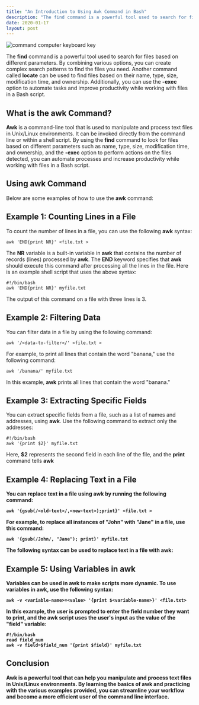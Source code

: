 ```yaml
---
title: "An Introduction to Using Awk Command in Bash"
description: "The find command is a powerful tool used to search for files based on different parameters. By combining various options, you can create complex search patterns to find the files you need. Another command called locate can be used to find files based on their name, type, size, modification time, and ownership. Additionally, you can use the -exec option to automate tasks and improve productivity while working with files in a Bash script."
date: 2020-01-17
layout: post
---
```


<article>
  <img alt="command computer keyboard key" src="https://images.unsplash.com/photo-1524741978410-350ba91a70d7?crop=entropy&amp;cs=tinysrgb&amp;fit=max&amp;fm=jpg&amp;ixid=Mnw0NDU0ODN8MHwxfHNlYXJjaHwxfHxBbiUyMEludHJvZHVjdGlvbiUyMHRvJTIwVXNpbmclMjBhd2slMjBDb21tYW5kJTIwaW4lMjBCYXNofGVufDB8MHx8fDE2ODM2NjA5MzE&amp;ixlib=rb-4.0.3&amp;q=80&amp;w=1080"/>
  <p>
    The <b>find</b> command is a powerful tool used to search for files based on different parameters. By combining various options, you can create complex search patterns to find the files you need. Another command called <b>locate</b> can be used to find files based on their name, type, size, modification time, and ownership. Additionally, you can use the <b>-exec</b> option to automate tasks and improve productivity while working with files in a Bash script.
  </p>
  <h2>What is the awk Command?</h2>
  <p>
    <b>Awk</b> is a command-line tool that is used to manipulate and process text files in Unix/Linux environments. It can be invoked directly from the command line or within a shell script. By using the <b>find</b> command to look for files based on different parameters such as name, type, size, modification time, and ownership, and the <b>-exec</b> option to perform actions on the files detected, you can automate processes and increase productivity while working with files in a Bash script.
  </p>
  <h2>Using awk Command</h2>
  <p>
    Below are some examples of how to use the <b>awk</b> command:
  </p>
  <h2>Example 1: Counting Lines in a File</h2>
  <p>
    To count the number of lines in a file, you can use the following <b>awk</b> syntax:
  </p>
  <code>awk 'END{print NR}' &lt;file.txt &gt;</code>
  <p>
    The <b>NR</b> variable is a built-in variable in <b>awk</b> that contains the number of records (lines) processed by <b>awk</b>. The <b>END</b> keyword specifies that <b>awk</b> should execute this command after processing all the lines in the file. Here is an example shell script that uses the above syntax:
  </p>
  <code>#!/bin/bash <br/>awk 'END{print NR}' myfile.txt</code>
  <p>
    The output of this command on a file with three lines is 3.
  </p>
  <h2>Example 2: Filtering Data</h2>
  <p>
    You can filter data in a file by using the following command:
  </p>
  <code>awk '/&lt;data-to-filter&gt;/' &lt;file.txt &gt;</code>
  <p>
    For example, to print all lines that contain the word "banana," use the following command:
  </p>
  <code>awk '/banana/' myfile.txt</code>
  <p>
    In this example, <b>awk</b> prints all lines that contain the word "banana."
  </p>
  <h2>Example 3: Extracting Specific Fields</h2>
  <p>
    You can extract specific fields from a file, such as a list of names and addresses, using <b>awk</b>. Use the following command to extract only the addresses:
  </p>
  <code>#!/bin/bash <br/>awk '{print $2}' myfile.txt</code>
  <p>
    Here, <b>$2</b> represents the second field in each line of the file, and the <b>print</b> command tells <b>awk
  </b></p><h2><b>Example 4: Replacing Text in a File</b></h2><b>
  <p>
    You can replace text in a file using <b>awk</b> by running the following command:
  </p>
  <code>awk '{gsub(/&lt;old-text&gt;/,&lt;new-text&gt;);print}' &lt;file.txt &gt;</code>
  <p>
    For example, to replace all instances of "John" with "Jane" in a file, use this command:
  </p>
  <code>awk '{gsub(/John/, "Jane"); print}' myfile.txt</code>
  <p>
    The following syntax can be used to replace text in a file with <b>awk</b>:
  </p>
  <h2>Example 5: Using Variables in awk</h2>
  <p>
    Variables can be used in <b>awk</b> to make scripts more dynamic. To use variables in <b>awk</b>, use the following syntax:
  </p>
  <code>awk -v &lt;variable-name&gt;=&lt;value&gt; '{print $&lt;variable-name&gt;}' &lt;file.txt&gt;</code>
  <p>
    In this example, the user is prompted to enter the field number they want to print, and the <b>awk</b> script uses the user's input as the value of the "field" variable:
  </p>
  <code>#!/bin/bash <br/>read field_num <br/>awk -v field=$field_num '{print $field}' myfile.txt</code>
  <h2>Conclusion</h2>
  <p>
    <b>Awk</b> is a powerful tool that can help you manipulate and process text files in Unix/Linux environments. By learning the basics of <b>awk</b> and practicing with the various examples provided, you can streamline your workflow and become a more efficient user of the command line interface.
  </p>
</b></article>